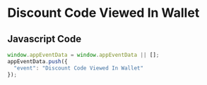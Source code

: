 # Discount Code Viewed In Wallet

### 

## Javascript Code
```js
window.appEventData = window.appEventData || [];
appEventData.push({
  "event": "Discount Code Viewed In Wallet"
});
```








